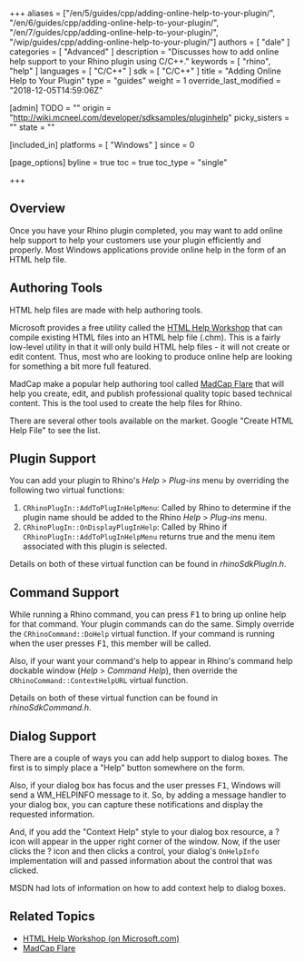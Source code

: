 +++
aliases = ["/en/5/guides/cpp/adding-online-help-to-your-plugin/", "/en/6/guides/cpp/adding-online-help-to-your-plugin/", "/en/7/guides/cpp/adding-online-help-to-your-plugin/", "/wip/guides/cpp/adding-online-help-to-your-plugin/"]
authors = [ "dale" ]
categories = [ "Advanced" ]
description = "Discusses how to add online help support to your Rhino plugin using C/C++."
keywords = [ "rhino", "help" ]
languages = [ "C/C++" ]
sdk = [ "C/C++" ]
title = "Adding Online Help to Your Plugin"
type = "guides"
weight = 1
override_last_modified = "2018-12-05T14:59:06Z"

[admin]
TODO = ""
origin = "http://wiki.mcneel.com/developer/sdksamples/pluginhelp"
picky_sisters = ""
state = ""

[included_in]
platforms = [ "Windows" ]
since = 0

[page_options]
byline = true
toc = true
toc_type = "single"

+++

 
## Overview

Once you have your Rhino plugin completed, you may want to add online help support to help your customers use your plugin efficiently and properly.  Most Windows applications provide online help in the form of an HTML help file.

## Authoring Tools

HTML help files are made with help authoring tools.

Microsoft provides a free utility called the [HTML Help Workshop](http://www.microsoft.com/downloads/details.aspx?displaylang=en&FamilyID=00535334-c8a6-452f-9aa0-d597d16580cc) that can compile existing HTML files into an HTML help file (.chm). This is a fairly low-level utility in that it will only build HTML help files - it will not create or edit content. Thus, most who are looking to produce online help are looking for something a bit more full featured.

MadCap make a popular help authoring tool called [MadCap Flare](http://www.madcapsoftware.com/products/flare/) that will help you create, edit, and publish professional quality topic based technical content.  This is the tool used to create the help files for Rhino.

There are several other tools available on the market.  Google "Create HTML Help File" to see the list.

## Plugin Support

You can add your plugin to Rhino's *Help* > *Plug-ins* menu by overriding the following two virtual functions:

1. `CRhinoPlugIn::AddToPlugInHelpMenu`: Called by Rhino to determine if the plugin name should be added to the Rhino *Help* > *Plug-ins* menu.
1. `CRhinoPlugIn::OnDisplayPlugInHelp`: Called by Rhino if `CRhinoPlugIn::AddToPlugInHelpMenu` returns true and the menu item associated with this plugin is selected.

Details on both of these virtual function can be found in *rhinoSdkPlugIn.h*.

## Command Support

While running a Rhino command, you can press <kbd>F1</kbd> to bring up online help for that command.  Your plugin commands can do the same.  Simply override the `CRhinoCommand::DoHelp` virtual function.  If your command is running when the user presses <kbd>F1</kbd>, this member will be called.

Also, if your want your command's help to appear in Rhino's command help dockable window (*Help* > *Command Help*), then override the `CRhinoCommand::ContextHelpURL` virtual function.

Details on both of these virtual function can be found in *rhinoSdkCommand.h*.

## Dialog Support

There are a couple of ways you can add help support to dialog boxes.  The first is to simply place a "Help" button somewhere on the form.

Also, if your dialog box has focus and the user presses <kbd>F1</kbd>, Windows will send a WM_HELPINFO message to it.  So, by adding a message handler to your dialog box, you can capture these notifications and display the requested information.

And, if you add the "Context Help" style to your dialog box resource, a ? icon will appear in the upper right corner of the window.  Now, if the user clicks the ? icon and then clicks a control, your dialog's `OnHelpInfo` implementation will and passed information about the control that was clicked.

MSDN had lots of information on how to add context help to dialog boxes.

## Related Topics

- [HTML Help Workshop (on Microsoft.com)](http://www.microsoft.com/downloads/details.aspx?displaylang=en&FamilyID=00535334-c8a6-452f-9aa0-d597d16580cc)
- [MadCap Flare](http://www.madcapsoftware.com/products/flare/)
